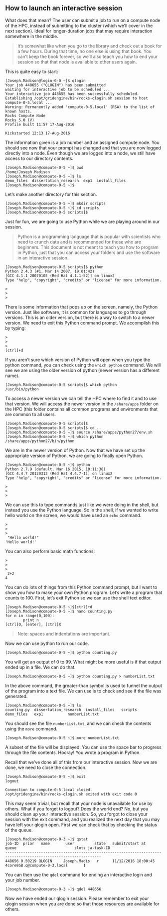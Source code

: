 ## How to launch an interactive session

What does that mean? The user can submit a job to run on a compute node of the HPC, instead of submitting to the cluster \(which we’ll cover in the next section\). Ideal for longer-duration jobs that may require interaction somewhere in the middle.

> It’s somewhat like when you go to the library and check out a book for a few hours. During that time, no one else is using that book. You can’t keep the book forever, so we’ll also teach you how to end your session so that that node is available to other users again.

This is quite easy to start:

```
[Joseph.Madison@login-0-0 ~]$ qlogin
Your job 448655 ("QLOGIN") has been submitted
waiting for interactive job to be scheduled ...
Your interactive job 448655 has been successfully scheduled.
Establishing /opt/gridengine/bin/rocks-qlogin.sh session to host compute-0-5.local ...
Warning: Permanently added 'compute-0-5.local' (RSA) to the list of known hosts.
Rocks Compute Node
Rocks 5.0 (V)
Profile built 11:57 17-Aug-2016

Kickstarted 12:13 17-Aug-2016
```

The information given is a job number and an assigned compute node. You should see now that your prompt has changed and that you are now logged directly into a node. Even though we are logged into a node, we still have access to our directory contents.

```
[Joseph.Madison@compute-0-5 ~]$ pwd
/home/Joseph.Madison
[Joseph.Madison@compute-0-5 ~]$ ls
demo_files  dissertation_research  exp1  install_files
[Joseph.Madison@compute-0-5 ~]$ 
```

Let’s make another directory for this section.

```
[Joseph.Madison@compute-0-5 ~]$ mkdir scripts
[Joseph.Madison@compute-0-5 ~]$ cd scripts
[Joseph.Madison@compute-0-5 scripts]$ 
```

Just for fun, we are going to use Python while we are playing around in our session.

> Python is a programming language that is popular with scientists who need to crunch data and is recommended for those who are beginners. This document is not meant to teach you how to program in Python, just that you can access your folders and use the software in an interactive session.

```
[Joseph.Madison@compute-0-5 scripts]$ python
Python 2.4.3 (#1, Mar 14 2007, 19:01:42) 
[GCC 4.1.1 20070105 (Red Hat 4.1.1-52)] on linux2
Type "help", "copyright", "credits" or "license" for more information.

>
>
>
```

There is some information that pops up on the screen, namely, the Python version. Just like software, it is common for languages to go through versions. This is an older version, but there is a way to switch to a newer version. We need to exit this Python command prompt. We accomplish this by typing:

```
>
>
>
[ctrl]+d    
```

If you aren’t sure which version of Python will open when you type the python command, you can check using the `which python` command. We will see we are using the older version of python \(newer version has a different name\).

```
[Joseph.Madison@compute-0-5 scripts]$ which python
/usr/bin/python
```

To access a newer version we can tell the HPC where to find it and to use that version. We will access the newer version in the `/share/apps` folder on the HPC \(this folder contains all common programs and environments that are common to all users.

```
[Joseph.Madison@compute-0-5 scripts]$ 
[Joseph.Madison@compute-0-5 scripts]$ cd ..
[Joseph.Madison@compute-0-5 ~]$ source /share/apps/python27/env.sh
[Joseph.Madison@compute-0-5 ~]$ which python
/share/apps/python27/bin/python
```

We are in the newer version of Python. Now that we have set up the appropriate version of Python, we are going to finally open Python.

```
[Joseph.Madison@compute-0-5 ~]$ python
Python 2.7.9 (default, Mar 16 2015, 10:11:38) 
[GCC 4.4.7 20120313 (Red Hat 4.4.7-1)] on linux2
Type "help", "copyright", "credits" or "license" for more information.

>
>
>
```

We can use this to type commands just like we were doing in the shell, but instead you use the Python language. So in the shell, if we wanted to write hello world on the screen, we would have used an `echo` command.

```
>
>
>
 "Hello world!"
'Hello world!'
```

You can also perform basic math functions:

```
>
>
>
 2+2
4
```

You can do lots of things from this Python command prompt, but I want to show you how to make your own Python program. Let’s write a program that counts to 100. First, let’s exit Python so we can use the shell text editor.

```
[Joseph.Madison@compute-0-5 ~]$[ctrl]+d 
[Joseph.Madison@compute-0-5 ~]$ nano counting.py
for n in range(0,100):
		print n
[ctrl]O, [enter], [ctrl]X
```

> Note: spaces and indentations are important.

Now we can use python to run our code.

```
[Joseph.Madison@compute-0-5 ~]$ python counting.py
```

You will get an output of 0 to 99. What might be more useful is if that output ended up in a file. We can do that.

```
[Joseph.Madison@compute-0-5 ~]$ python counting.py > numberList.txt
```

In the above command, the greater-than symbol is used to funnel the output of the program into a text file. We can use ls to check and see if the file was generated.

```
[Joseph.Madison@compute-0-5 ~]$ ls
counting.py  dissertation_research  install_files   scripts
demo_files   exp1		    numberList.txt
```

You should see the file `numberList.txt`, and we can check the contents using the `more` command.

```
[Joseph.Madison@compute-0-5 ~]$ more numberList.txt
```

A subset of the file will be displayed. You can use the space bar to progress through the file contents. Hooray! You wrote a program in Python.

Recall that we’ve done all of this from our interactive session. Now we are done, we need to close the connection.

```
[Joseph.Madison@compute-0-5 ~]$ exit
logout

Connection to compute-0-5.local closed.
/opt/gridengine/bin/rocks-qlogin.sh exited with exit code 0
```

This may seem trivial, but recall that your node is unavailable for use by others. What if you forget to logout? Does the world end? No, but you should clean up your interactive session. So, you forgot to close your session with the exit command, and you realized the next day that you may have left your qlogin open. First we can check that by checking the status of the queue.

```
[Joseph.Madison@compute-0-3 ~]$ qstat
job-ID  prior   name       user         state   submit/start at     	queue                          slots ja-task-ID 
-----------------------------------------------------------------------------------------------------------------
448656 0.50219 QLOGIN     Joseph.Madis   r      11/12/2016 18:00:45 	4core8GB.q@compute-0-3.local       1  
```

You can then use the `qdel` command for ending an interactive login and your job number.

```
[Joseph.Madison@compute-0-3 ~]$ qdel 448656
```

Now we have ended our qlogin session. Please remember to exit your qlogin session when you are done so that those resources are available for others.



